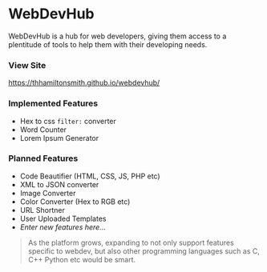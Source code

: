 # WebDevHub

WebDevHub is a hub for web developers, giving them access 
to a plentitude of tools to help them with their developing 
needs.

### View Site
https://thhamiltonsmith.github.io/webdevhub/

### Implemented Features
- Hex to css `filter:` converter
- Word Counter
- Lorem Ipsum Generator

### Planned Features
- Code Beautifier (HTML, CSS, JS, PHP etc)
- XML to JSON converter
- Image Converter
- Color Converter (Hex to RGB etc)
- URL Shortner
- User Uploaded Templates
- *Enter new features here...*

> As the platform grows, expanding to not only support features 
> specific to webdev, but also other programming languages such as 
> C, C++ Python etc would be smart.
